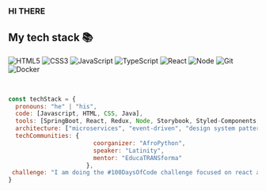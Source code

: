 ### HI THERE 
<h2> My tech stack 📚 </h2>

![HTML5](https://img.shields.io/badge/-HTML5-F05032?style=for-the-badge&logo=html5&logoColor=ffffff)
![CSS3](https://img.shields.io/badge/-CSS3-007ACC?style=for-the-badge&logo=css3)
![JavaScript](https://img.shields.io/badge/-JavaScript-%23F7DF1C?style=for-the-badge&logo=javascript&logoColor=000000&labelColor=%23F7DF1C&color=%23FFCE5A)
![TypeScript](https://img.shields.io/badge/-TypeScript-007ACC?style=for-the-badge&logo=typescript&logoColor=white)
![React](https://img.shields.io/badge/-React-222222?style=for-the-badge&logo=react)
![Node](https://img.shields.io/badge/-Nodejs-43853d?style=for-the-badge&logo=Node.js&logoColor=white)
![Git](https://img.shields.io/badge/-Git-F05032?style=for-the-badge&logo=git&logoColor=ffffff)
![Docker](https://img.shields.io/badge/-Docker-46a2f1?style=for-the-badge&logo=docker&logoColor=ffffff)

<br/>

```javascript
const techStack = {
  pronouns: "he" | "his",
  code: [Javascript, HTML, CSS, Java],
  tools: [SpringBoot, React, Redux, Node, Storybook, Styled-Components, Jest, Docker],
  architecture: ["microservices", "event-driven", "design system pattern"],
  techCommunities: {
                        coorganizer: "AfroPython",
                        speaker: "Latinity",
                        mentor: "EducaTRANSforma"
                      },
 challenge: "I am doing the #100DaysOfCode challenge focused on react and typescript"
}
```
